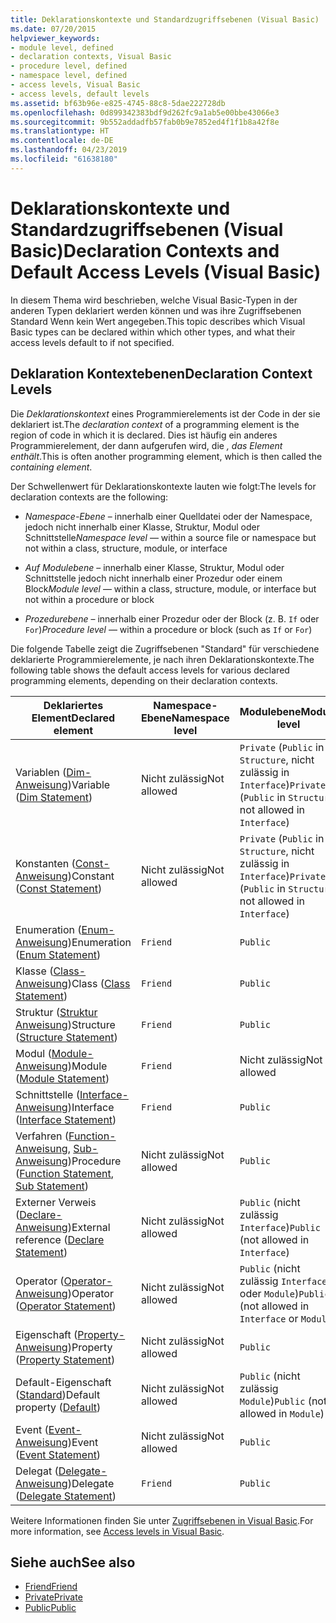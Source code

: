 ```yaml
---
title: Deklarationskontexte und Standardzugriffsebenen (Visual Basic)
ms.date: 07/20/2015
helpviewer_keywords:
- module level, defined
- declaration contexts, Visual Basic
- procedure level, defined
- namespace level, defined
- access levels, Visual Basic
- access levels, default levels
ms.assetid: bf63b96e-e825-4745-88c8-5dae222728db
ms.openlocfilehash: 0d899342383bdf9d262fc9a1ab5e00bbe43066e3
ms.sourcegitcommit: 9b552addadfb57fab0b9e7852ed4f1f1b8a42f8e
ms.translationtype: HT
ms.contentlocale: de-DE
ms.lasthandoff: 04/23/2019
ms.locfileid: "61638180"
---
```

# <a name="declaration-contexts-and-default-access-levels-visual-basic"></a><span data-ttu-id="32ab1-102">Deklarationskontexte und Standardzugriffsebenen (Visual Basic)</span><span class="sxs-lookup"><span data-stu-id="32ab1-102">Declaration Contexts and Default Access Levels (Visual Basic)</span></span>
<span data-ttu-id="32ab1-103">In diesem Thema wird beschrieben, welche Visual Basic-Typen in der anderen Typen deklariert werden können und was ihre Zugriffsebenen Standard Wenn kein Wert angegeben.</span><span class="sxs-lookup"><span data-stu-id="32ab1-103">This topic describes which Visual Basic types can be declared within which other types, and what their access levels default to if not specified.</span></span>  
  
## <a name="declaration-context-levels"></a><span data-ttu-id="32ab1-104">Deklaration Kontextebenen</span><span class="sxs-lookup"><span data-stu-id="32ab1-104">Declaration Context Levels</span></span>  
 <span data-ttu-id="32ab1-105">Die *Deklarationskontext* eines Programmierelements ist der Code in der sie deklariert ist.</span><span class="sxs-lookup"><span data-stu-id="32ab1-105">The *declaration context* of a programming element is the region of code in which it is declared.</span></span> <span data-ttu-id="32ab1-106">Dies ist häufig ein anderes Programmierelement, der dann aufgerufen wird, die *, das Element enthält*.</span><span class="sxs-lookup"><span data-stu-id="32ab1-106">This is often another programming element, which is then called the *containing element*.</span></span>  
  
 <span data-ttu-id="32ab1-107">Der Schwellenwert für Deklarationskontexte lauten wie folgt:</span><span class="sxs-lookup"><span data-stu-id="32ab1-107">The levels for declaration contexts are the following:</span></span>  
  
- <span data-ttu-id="32ab1-108">*Namespace-Ebene* – innerhalb einer Quelldatei oder der Namespace, jedoch nicht innerhalb einer Klasse, Struktur, Modul oder Schnittstelle</span><span class="sxs-lookup"><span data-stu-id="32ab1-108">*Namespace level* — within a source file or namespace but not within a class, structure, module, or interface</span></span>  
  
- <span data-ttu-id="32ab1-109">*Auf Modulebene* – innerhalb einer Klasse, Struktur, Modul oder Schnittstelle jedoch nicht innerhalb einer Prozedur oder einem Block</span><span class="sxs-lookup"><span data-stu-id="32ab1-109">*Module level* — within a class, structure, module, or interface but not within a procedure or block</span></span>  
  
- <span data-ttu-id="32ab1-110">*Prozedurebene* – innerhalb einer Prozedur oder der Block (z. B. `If` oder `For`)</span><span class="sxs-lookup"><span data-stu-id="32ab1-110">*Procedure level* — within a procedure or block (such as `If` or `For`)</span></span>  
  
 <span data-ttu-id="32ab1-111">Die folgende Tabelle zeigt die Zugriffsebenen "Standard" für verschiedene deklarierte Programmierelemente, je nach ihren Deklarationskontexte.</span><span class="sxs-lookup"><span data-stu-id="32ab1-111">The following table shows the default access levels for various declared programming elements, depending on their declaration contexts.</span></span>  
  
|<span data-ttu-id="32ab1-112">Deklariertes Element</span><span class="sxs-lookup"><span data-stu-id="32ab1-112">Declared element</span></span>|<span data-ttu-id="32ab1-113">Namespace-Ebene</span><span class="sxs-lookup"><span data-stu-id="32ab1-113">Namespace level</span></span>|<span data-ttu-id="32ab1-114">Modulebene</span><span class="sxs-lookup"><span data-stu-id="32ab1-114">Module level</span></span>|<span data-ttu-id="32ab1-115">Prozedurebene</span><span class="sxs-lookup"><span data-stu-id="32ab1-115">Procedure level</span></span>|  
|----------------------|---------------------|------------------|---------------------|  
|<span data-ttu-id="32ab1-116">Variablen ([Dim-Anweisung](../../../visual-basic/language-reference/statements/dim-statement.md))</span><span class="sxs-lookup"><span data-stu-id="32ab1-116">Variable ([Dim Statement](../../../visual-basic/language-reference/statements/dim-statement.md))</span></span>|<span data-ttu-id="32ab1-117">Nicht zulässig</span><span class="sxs-lookup"><span data-stu-id="32ab1-117">Not allowed</span></span>|<span data-ttu-id="32ab1-118">`Private` (`Public` in `Structure`, nicht zulässig in `Interface`)</span><span class="sxs-lookup"><span data-stu-id="32ab1-118">`Private` (`Public` in `Structure`, not allowed in `Interface`)</span></span>|`Public`|  
|<span data-ttu-id="32ab1-119">Konstanten ([Const-Anweisung](../../../visual-basic/language-reference/statements/const-statement.md))</span><span class="sxs-lookup"><span data-stu-id="32ab1-119">Constant ([Const Statement](../../../visual-basic/language-reference/statements/const-statement.md))</span></span>|<span data-ttu-id="32ab1-120">Nicht zulässig</span><span class="sxs-lookup"><span data-stu-id="32ab1-120">Not allowed</span></span>|<span data-ttu-id="32ab1-121">`Private` (`Public` in `Structure`, nicht zulässig in `Interface`)</span><span class="sxs-lookup"><span data-stu-id="32ab1-121">`Private` (`Public` in `Structure`, not allowed in `Interface`)</span></span>|`Public`|  
|<span data-ttu-id="32ab1-122">Enumeration ([Enum-Anweisung](../../../visual-basic/language-reference/statements/enum-statement.md))</span><span class="sxs-lookup"><span data-stu-id="32ab1-122">Enumeration ([Enum Statement](../../../visual-basic/language-reference/statements/enum-statement.md))</span></span>|`Friend`|`Public`|<span data-ttu-id="32ab1-123">Nicht zulässig</span><span class="sxs-lookup"><span data-stu-id="32ab1-123">Not allowed</span></span>|  
|<span data-ttu-id="32ab1-124">Klasse ([Class-Anweisung](../../../visual-basic/language-reference/statements/class-statement.md))</span><span class="sxs-lookup"><span data-stu-id="32ab1-124">Class ([Class Statement](../../../visual-basic/language-reference/statements/class-statement.md))</span></span>|`Friend`|`Public`|<span data-ttu-id="32ab1-125">Nicht zulässig</span><span class="sxs-lookup"><span data-stu-id="32ab1-125">Not allowed</span></span>|  
|<span data-ttu-id="32ab1-126">Struktur ([Struktur Anweisung](../../../visual-basic/language-reference/statements/structure-statement.md))</span><span class="sxs-lookup"><span data-stu-id="32ab1-126">Structure ([Structure Statement](../../../visual-basic/language-reference/statements/structure-statement.md))</span></span>|`Friend`|`Public`|<span data-ttu-id="32ab1-127">Nicht zulässig</span><span class="sxs-lookup"><span data-stu-id="32ab1-127">Not allowed</span></span>|  
|<span data-ttu-id="32ab1-128">Modul ([Module-Anweisung](../../../visual-basic/language-reference/statements/module-statement.md))</span><span class="sxs-lookup"><span data-stu-id="32ab1-128">Module ([Module Statement](../../../visual-basic/language-reference/statements/module-statement.md))</span></span>|`Friend`|<span data-ttu-id="32ab1-129">Nicht zulässig</span><span class="sxs-lookup"><span data-stu-id="32ab1-129">Not allowed</span></span>|<span data-ttu-id="32ab1-130">Nicht zulässig</span><span class="sxs-lookup"><span data-stu-id="32ab1-130">Not allowed</span></span>|  
|<span data-ttu-id="32ab1-131">Schnittstelle ([Interface-Anweisung](../../../visual-basic/language-reference/statements/interface-statement.md))</span><span class="sxs-lookup"><span data-stu-id="32ab1-131">Interface ([Interface Statement](../../../visual-basic/language-reference/statements/interface-statement.md))</span></span>|`Friend`|`Public`|<span data-ttu-id="32ab1-132">Nicht zulässig</span><span class="sxs-lookup"><span data-stu-id="32ab1-132">Not allowed</span></span>|  
|<span data-ttu-id="32ab1-133">Verfahren ([Function-Anweisung](../../../visual-basic/language-reference/statements/function-statement.md), [Sub-Anweisung](../../../visual-basic/language-reference/statements/sub-statement.md))</span><span class="sxs-lookup"><span data-stu-id="32ab1-133">Procedure ([Function Statement](../../../visual-basic/language-reference/statements/function-statement.md), [Sub Statement](../../../visual-basic/language-reference/statements/sub-statement.md))</span></span>|<span data-ttu-id="32ab1-134">Nicht zulässig</span><span class="sxs-lookup"><span data-stu-id="32ab1-134">Not allowed</span></span>|`Public`|<span data-ttu-id="32ab1-135">Nicht zulässig</span><span class="sxs-lookup"><span data-stu-id="32ab1-135">Not allowed</span></span>|  
|<span data-ttu-id="32ab1-136">Externer Verweis ([Declare-Anweisung](../../../visual-basic/language-reference/statements/declare-statement.md))</span><span class="sxs-lookup"><span data-stu-id="32ab1-136">External reference ([Declare Statement](../../../visual-basic/language-reference/statements/declare-statement.md))</span></span>|<span data-ttu-id="32ab1-137">Nicht zulässig</span><span class="sxs-lookup"><span data-stu-id="32ab1-137">Not allowed</span></span>|<span data-ttu-id="32ab1-138">`Public` (nicht zulässig `Interface`)</span><span class="sxs-lookup"><span data-stu-id="32ab1-138">`Public` (not allowed in `Interface`)</span></span>|<span data-ttu-id="32ab1-139">Nicht zulässig</span><span class="sxs-lookup"><span data-stu-id="32ab1-139">Not allowed</span></span>|  
|<span data-ttu-id="32ab1-140">Operator ([Operator-Anweisung](../../../visual-basic/language-reference/statements/operator-statement.md))</span><span class="sxs-lookup"><span data-stu-id="32ab1-140">Operator ([Operator Statement](../../../visual-basic/language-reference/statements/operator-statement.md))</span></span>|<span data-ttu-id="32ab1-141">Nicht zulässig</span><span class="sxs-lookup"><span data-stu-id="32ab1-141">Not allowed</span></span>|<span data-ttu-id="32ab1-142">`Public` (nicht zulässig `Interface` oder `Module`)</span><span class="sxs-lookup"><span data-stu-id="32ab1-142">`Public` (not allowed in `Interface` or `Module`)</span></span>|<span data-ttu-id="32ab1-143">Nicht zulässig</span><span class="sxs-lookup"><span data-stu-id="32ab1-143">Not allowed</span></span>|  
|<span data-ttu-id="32ab1-144">Eigenschaft ([Property-Anweisung](../../../visual-basic/language-reference/statements/property-statement.md))</span><span class="sxs-lookup"><span data-stu-id="32ab1-144">Property ([Property Statement](../../../visual-basic/language-reference/statements/property-statement.md))</span></span>|<span data-ttu-id="32ab1-145">Nicht zulässig</span><span class="sxs-lookup"><span data-stu-id="32ab1-145">Not allowed</span></span>|`Public`|<span data-ttu-id="32ab1-146">Nicht zulässig</span><span class="sxs-lookup"><span data-stu-id="32ab1-146">Not allowed</span></span>|  
|<span data-ttu-id="32ab1-147">Default-Eigenschaft ([Standard](../../../visual-basic/language-reference/modifiers/default.md))</span><span class="sxs-lookup"><span data-stu-id="32ab1-147">Default property ([Default](../../../visual-basic/language-reference/modifiers/default.md))</span></span>|<span data-ttu-id="32ab1-148">Nicht zulässig</span><span class="sxs-lookup"><span data-stu-id="32ab1-148">Not allowed</span></span>|<span data-ttu-id="32ab1-149">`Public` (nicht zulässig `Module`)</span><span class="sxs-lookup"><span data-stu-id="32ab1-149">`Public` (not allowed in `Module`)</span></span>|<span data-ttu-id="32ab1-150">Nicht zulässig</span><span class="sxs-lookup"><span data-stu-id="32ab1-150">Not allowed</span></span>|  
|<span data-ttu-id="32ab1-151">Event ([Event-Anweisung](../../../visual-basic/language-reference/statements/event-statement.md))</span><span class="sxs-lookup"><span data-stu-id="32ab1-151">Event ([Event Statement](../../../visual-basic/language-reference/statements/event-statement.md))</span></span>|<span data-ttu-id="32ab1-152">Nicht zulässig</span><span class="sxs-lookup"><span data-stu-id="32ab1-152">Not allowed</span></span>|`Public`|<span data-ttu-id="32ab1-153">Nicht zulässig</span><span class="sxs-lookup"><span data-stu-id="32ab1-153">Not allowed</span></span>|  
|<span data-ttu-id="32ab1-154">Delegat ([Delegate-Anweisung](../../../visual-basic/language-reference/statements/delegate-statement.md))</span><span class="sxs-lookup"><span data-stu-id="32ab1-154">Delegate ([Delegate Statement](../../../visual-basic/language-reference/statements/delegate-statement.md))</span></span>|`Friend`|`Public`|<span data-ttu-id="32ab1-155">Nicht zulässig</span><span class="sxs-lookup"><span data-stu-id="32ab1-155">Not allowed</span></span>|  
  
 <span data-ttu-id="32ab1-156">Weitere Informationen finden Sie unter [Zugriffsebenen in Visual Basic](../../../visual-basic/programming-guide/language-features/declared-elements/access-levels.md).</span><span class="sxs-lookup"><span data-stu-id="32ab1-156">For more information, see [Access levels in Visual Basic](../../../visual-basic/programming-guide/language-features/declared-elements/access-levels.md).</span></span>  
  
## <a name="see-also"></a><span data-ttu-id="32ab1-157">Siehe auch</span><span class="sxs-lookup"><span data-stu-id="32ab1-157">See also</span></span>

- [<span data-ttu-id="32ab1-158">Friend</span><span class="sxs-lookup"><span data-stu-id="32ab1-158">Friend</span></span>](../../../visual-basic/language-reference/modifiers/friend.md)
- [<span data-ttu-id="32ab1-159">Private</span><span class="sxs-lookup"><span data-stu-id="32ab1-159">Private</span></span>](../../../visual-basic/language-reference/modifiers/private.md)
- [<span data-ttu-id="32ab1-160">Public</span><span class="sxs-lookup"><span data-stu-id="32ab1-160">Public</span></span>](../../../visual-basic/language-reference/modifiers/public.md)
